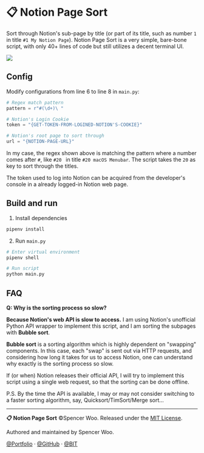 # 📋 Notion Page Sort

Sort through Notion's sub-page by title (or part of its title, such as number `1` in title `#1 My Notion Page`). Notion Page Sort is a very simple, bare-bone script, with only 40+ lines of code but still utilizes a decent terminal UI.

![](https://i.loli.net/2019/12/24/LhSdiHU4EOAPBlV.gif)

## Config

Modify configurations from line 6 to line 8 in `main.py`:

```python
# Regex match pattern
pattern = r"#(\d+)\ "

# Notion's Login Cookie
token = "{GET-TOKEN-FROM-LOGINED-NOTION'S-COOKIE}"

# Notion's root page to sort through
url = "{NOTION-PAGE-URL}"
```

In my case, the regex shown above is matching the pattern where a number comes after `#`, like `#20 ` in title `#20 macOS Menubar`. The script takes the `20` as key to sort through the titles.

The token used to log into Notion can be acquired from the developer's console in a already logged-in Notion web page.

## Build and run

1. Install dependencies

```bash
pipenv install
```

2. Run `main.py`

```bash
# Enter virtual environment
pipenv shell

# Run script
python main.py
```

## FAQ

**Q: Why is the sorting process so slow?**

**Because Notion's web API is slow to access.** I am using Notion's unofficial Python API wrapper to implement this script, and I am sorting the subpages with **Bubble sort**. 

**Bubble sort** is a sorting algorithm which is highly dependent on "swapping" components. In this case, each "swap" is sent out via HTTP requests, and considering how long it takes for us to access Notion, one can understand why exactly is the sorting process so slow.

If (or when) Notion releases their official API, I will try to implement this script using a single web request, so that the sorting can be done offline.

P.S. By the time the API is available, I may or may not consider switching to a faster sorting algorithm, say, Quicksort/TimSort/Merge sort...

---

**📋 Notion Page Sort** ©Spencer Woo. Released under the [MIT License](./LICENSE).

Authored and maintained by Spencer Woo.

[@Portfolio](https://spencerwoo.com) · [@GitHub](https://github.com/spencerwooo) · [@BIT](http://www.bit.edu.cn/)
